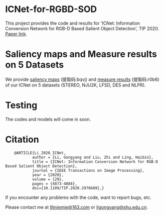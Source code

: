 # ICNet-for-RGBD-SOD
   This project provides the code and results for 'ICNet: Information Conversion Network for RGB-D Based Salient Object Detection', TIP 2020. [Paper link](https://ieeexplore.ieee.org/document/9024241).
   
   
# Saliency maps and Measure results on 5 Datasets
   We provide [saliency maps](https://pan.baidu.com/s/1Bkl7DYdt97orbQX66BufuQ) (提取码:bqvj) and [measure results](https://pan.baidu.com/s/1oUImRe0zRna0o3-_JLBlXQ) (提取码:r0b6) of our ICNet on 5 datasets (STEREO, NJU2K, LFSD, DES and NLPR).
   
   
# Testing
   The codes and models will come in soon.
   
# Citation
        @ARTICLE{Li_2020_ICNet,
                author = {Li, Gongyang and Liu, Zhi and Ling, Haibin},
                title = {ICNet: Information Conversion Network for RGB-D Based Salient Object Detection},
                journal = {IEEE Transactions on Image Processing},
                year = {2020},
                volume = {29},
                pages = {4873-4884},
                doi={10.1109/TIP.2020.2976689},}


If you encounter any problems with the code, want to report bugs, etc.

Please contact me at lllmiemie@163.com or ligongyang@shu.edu.cn.
